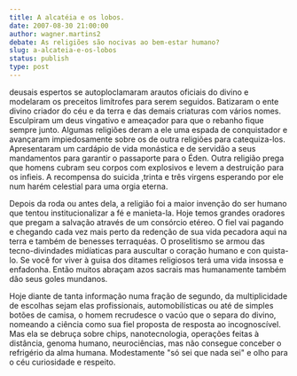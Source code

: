 ```yaml
---
title: A alcatéia e os lobos.
date: 2007-08-30 21:00:00
author: wagner.martins2
debate: As religiões são nocivas ao bem-estar humano?
slug: a-alcateia-e-os-lobos
status: publish 
type: post
---
```


deusais espertos se autoploclamaram arautos oficiais do divino e modelaram os preceitos limítrofes para serem seguidos. Batizaram o ente divino criador do céu e da terra e das demais criaturas com vários nomes. Esculpiram um deus vingativo e ameaçador para que o rebanho fique sempre junto. Algumas religiões deram a ele uma espada de conquistador e avançaram impiedosamente sobre os de outra religiões para catequiza-los. Apresentaram um cardápio de vida monástica e de servidão a seus mandamentos para garantir o passaporte para o Éden. Outra religião prega que homens cubram seu corpos com explosivos e levem a destruição para os infieis. A recompensa do suicida ,trinta e três virgens esperando por ele num harém celestial para uma orgia eterna.  

Depois da roda ou antes dela, a religião foi a maior invenção do ser humano que tentou institucionalizar a fé e manieta-la. Hoje temos grandes oradores que pregam a salvação através de um consórcio etéreo. O fiel vai pagando e chegando cada vez mais perto da redenção de sua vida pecadora aqui na terra e também de benesses terraquéas. O proselitismo se armou das tecno-divindades midíaticas para auscultar o coração humano e con quista-lo. Se você for viver à guisa dos ditames religiosos terá uma vida insossa e enfadonha. Então muitos abraçam azos sacrais mas humanamente também dão seus goles mundanos.   

Hoje diante de tanta informação numa fração de segundo, da multiplicidade de escolhas sejam elas profissionais, automobilísticas ou até de simples botões de camisa, o homem recrudesce o vacúo que o separa do divino, nomeando a ciência como sua fiel proposta de resposta ao incognoscível. Mas ela se debruça sobre chips, nanotecnologia, operações feitas à distância, genoma humano, neurociências, mas não consegue conceber o refrigério da alma humana. Modestamente "só sei que nada sei" e olho para o céu curiosidade e respeito.
